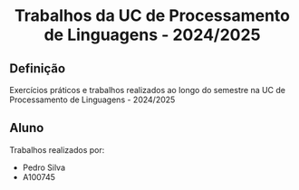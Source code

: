 <h1 align="center">Trabalhos da UC de Processamento de Linguagens - 2024/2025</h1>

## Definição
Exercícios práticos e trabalhos realizados ao longo do semestre na UC de Processamento de Linguagens - 2024/2025

## Aluno
Trabalhos realizados por:
- Pedro Silva
- A100745
